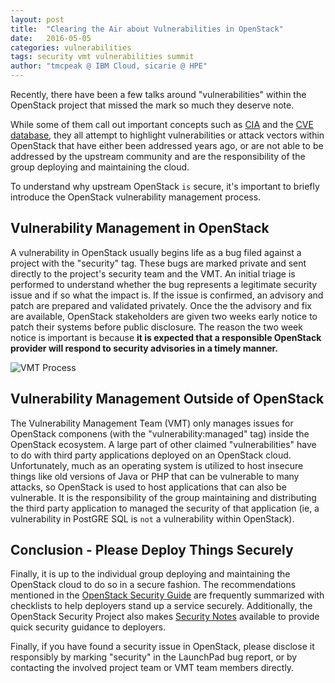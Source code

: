 ```yaml
---
layout: post
title:  "Clearing the Air about Vulnerabilities in OpenStack"
date:   2016-05-05
categories: vulnerabilities
tags: security vmt vulnerabilities summit
author: "tmcpeak @ IBM Cloud, sicarie @ HPE"
---
```


Recently, there have been a few talks around "vulnerabilities" within
the OpenStack project that missed the mark so much they deserve note.

While some of them call out important concepts such as
[CIA](https://en.wikipedia.org/wiki/Information_security#Key_concepts)
and the [CVE database](https://cve.mitre.org/), they all attempt to
highlight vulnerabilities or attack vectors within OpenStack that
have either been addressed years ago, or are not able to be addressed
by the upstream community and are the responsibility of the group
deploying and maintaining the cloud.

To understand why upstream OpenStack `is` secure, it's important to
briefly introduce the OpenStack vulnerability management process.

## Vulnerability Management in OpenStack
A vulnerability in OpenStack usually begins life as a bug filed against
a project with the "security" tag.  These bugs are marked private and sent
directly to the project's security team and the VMT.  An initial triage is
performed to understand whether the bug represents a legitimate security issue
and if so what the impact is.  If the issue is confirmed, an advisory and patch
are prepared and validated privately.  Once the the advisory and fix are
available, OpenStack stakeholders are given two weeks early notice to patch
their systems before public disclosure.  The reason the two week notice is
important is because **it is expected that a responsible OpenStack provider
will respond to security advisories in a timely manner.**

![VMT Process](https://security.openstack.org/_images/vmt-process.png)


## Vulnerability Management Outside of OpenStack
The Vulnerability Management Team (VMT) only manages issues for OpenStack
componens (with the "vulnerability:managed" tag) inside the OpenStack ecosystem.
A large part of other claimed "vulnerabilities" have to do with third party
applications deployed on an OpenStack cloud. Unfortunately, much as an
operating system is utilized to host insecure things like old versions of
Java or PHP that can be vulnerable to many attacks, so OpenStack is used to
host applications that can also be vulnerable. It is the responsibility of
the group maintaining and distributing the third party application to managed
the security of that application (ie, a vulnerability in PostGRE SQL is `not`
a vulnerability within OpenStack).


## Conclusion - Please Deploy Things Securely
Finally, it is up to the individual group deploying and maintaining the
OpenStack cloud to do so in a secure fashion. The recommendations mentioned in the
[OpenStack Security Guide](http://docs.openstack.org/security-guide/) are
frequently summarized with checklists to help deployers stand up a service
securely.  Additionally, the OpenStack Security Project also makes
[Security Notes](https://wiki.openstack.org/wiki/Security_Notes) available to
provide quick security guidance to deployers.

Finally, if you have found a security issue in OpenStack, please disclose it
responsibly by marking "security" in the LaunchPad bug report, or by contacting
the involved project team or VMT team members directly.
